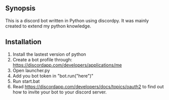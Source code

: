 ## Synopsis

This is a discord bot written in Python using discordpy.
It was mainly created to extend my python knowledge.

## Installation

1. Install the lastest version of python
2. Create a bot profile through: https://discordapp.com/developers/applications/me
3. Open launcher.py
5. Add you bot token in "bot.run("here")"
6. Run start.bat
7. Read https://discordapp.com/developers/docs/topics/oauth2 to find out how to invite your bot to your discord server.


